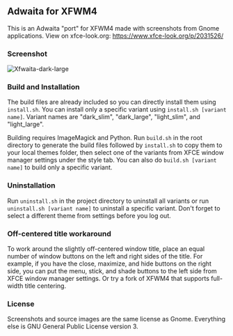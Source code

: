 ## Adwaita for XFWM4

This is an Adwaita "port" for XFWM4 made with screenshots from Gnome applications. View on xfce-look.org: https://www.xfce-look.org/p/2031526/

### Screenshot

![Xfwaita-dark-large](https://yusacetin.org/project-screenshots/xfwaita/xfwaita_screenshot_2.png)

### Build and Installation

The build files are already included so you can directly install them using `install.sh`. You can install only a specific variant using `install.sh [variant name]`. Variant names are "dark_slim", "dark_large", "light_slim", and "light_large".

Building requires ImageMagick and Python. Run `build.sh` in the root directory to generate the build files followed by `install.sh` to copy them to your local themes folder, then select one of the variants from XFCE window manager settings under the style tab. You can also do `build.sh [variant name]` to build only a specific variant.

### Uninstallation

Run `uninstall.sh` in the project directory to uninstall all variants or run `uninstall.sh [variant name]` to uninstall a specific variant. Don't forget to select a different theme from settings before you log out.

### Off-centered title workaround

To work around the slightly off-centered window title, place an equal number of window buttons on the left and right sides of the title. For example, if you have the close, maximize, and hide buttons on the right side, you can put the menu, stick, and shade buttons to the left side from XFCE window manager settings. Or try a fork of XFWM4 that supports full-width title centering.

### License

Screenshots and source images are the same license as Gnome. Everything else is GNU General Public License version 3.
